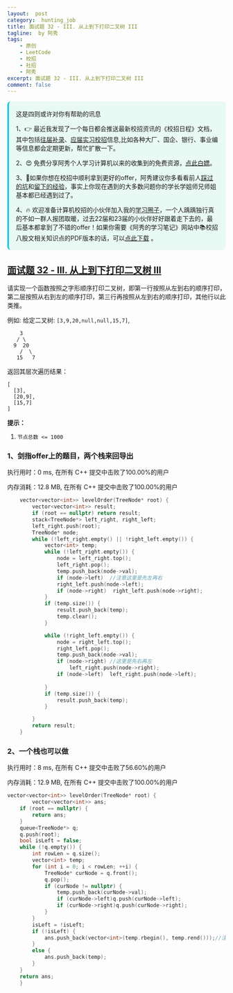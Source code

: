 ```yaml
---
layout:  post
category:  hunting_job
title: 面试题 32 - III. 从上到下打印二叉树 III
tagline:  by 阿秀
tags:
    - 原创
    - LeetCode
    - 校招
    - 社招
    - 阿秀
excerpt: 面试题 32 - III. 从上到下打印二叉树 III
comment: false
---
```






<div style="border-color: #24C6DC;
            background-color: #e9f9f3;         
            margin: 1rem 0;
        padding: .25rem 1rem;
        border-left-width: .3rem;
        border-left-style: solid;
        border-radius: .5rem;
        color: inherit;">
  <p>这是四则或许对你有帮助的讯息</p>
  <p>1、👉 最近我发现了一个每日都会推送最新校招资讯的《校招日程》文档，其中包括<a style="text-decoration: underline" href="https://flowus.cn/share/ee50d5eb-3cd5-4f74-880e-95b215dd4ff2" target="_blank">往届补录</a>、<a href="https://flowus.cn/share/5f327c98-1e31-46c8-b86b-5ac6105e021f" target="_blank">应届实习校招</a>信息,比如各种大厂、国企、银行、事业编等信息都会定期更新，帮忙扩散一下。</p>  
  <p>2、😍
    免费分享阿秀个人学习计算机以来的收集到的免费资源，<a style="text-decoration: underline" href="/notes/07-resources/01-free/01-introduce.html" target="_blank">点此白嫖</a>。
  </p>
  <p>3、🚀如果你想在校招中顺利拿到更好的offer，阿秀建议你多看看前人<a style="text-decoration: underline" href="https://www.yuque.com/tuobaaxiu/httmmc/npg1k81zeq4wfpyz" target="_blank">踩过的坑</a>和<a style="text-decoration: underline"  target="_blank" href="https://www.yuque.com/tuobaaxiu/httmmc/gge9ppd0mbu2d3dp">留下的经验</a>，事实上你现在遇到的大多数问题你的学长学姐师兄师姐基本都已经遇到过了。
  </p>
  <p>4、🔥 欢迎准备计算机校招的小伙伴加入我的<a  style="text-decoration: underline" href="https://www.yuque.com/tuobaaxiu/httmmc/xg0otqvc17wfx4u9" target="_blank">学习圈子</a>，一个人踽踽独行真的不如一群人报团取暖，过去22届和23届的小伙伴好好跟着走下去的，最后基本都拿到了不错的offer！如果你需要《阿秀的学习笔记》网站中📚︎校招八股文相关知识点的PDF版本的话，可以<a style="text-decoration: underline" href="/notes/08-other/02-question.html#_5、如何下载阿秀的学习笔记内容pdf版本" target="_blank">点此下载</a> 。</p>   </div>




## [面试题 32 - III. 从上到下打印二叉树 III](https://leetcode-cn.com/problems/cong-shang-dao-xia-da-yin-er-cha-shu-iii-lcof/)



请实现一个函数按照之字形顺序打印二叉树，即第一行按照从左到右的顺序打印，第二层按照从右到左的顺序打印，第三行再按照从左到右的顺序打印，其他行以此类推。

 

例如:
给定二叉树: `[3,9,20,null,null,15,7]`,

```
    3
   / \
  9  20
    /  \
   15   7
```

返回其层次遍历结果：

```
[
  [3],
  [20,9],
  [15,7]
]
```

 

**提示：**

1. `节点总数 <= 1000`

### 1、剑指offer上的题目，两个栈来回导出

执行用时：0 ms, 在所有 C++ 提交中击败了100.00%的用户

内存消耗：12.8 MB, 在所有 C++ 提交中击败了100.00%的用户

~~~C++
	vector<vector<int>> levelOrder(TreeNode* root) {
		vector<vector<int>> result;
		if (root == nullptr) return result;
		stack<TreeNode*> left_right, right_left;
		left_right.push(root);
		TreeNode* node;
		while (!left_right.empty() || !right_left.empty()) {
			vector<int> temp;
			while (!left_right.empty()) {
				node = left_right.top();
				left_right.pop();
				temp.push_back(node->val);
				if (node->left)  //注意这里是先左再右
				right_left.push(node->left);
				if (node->right)  right_left.push(node->right);
			}
			if (temp.size()) {
				result.push_back(temp);
				temp.clear();
			}

			while (!right_left.empty()) {
				node = right_left.top();
				right_left.pop();
				temp.push_back(node->val);
                if (node->right) //这里是先右再左
                    left_right.push(node->right);
				if (node->left)  left_right.push(node->left);
	
			}
			if (temp.size()) {
				result.push_back(temp);
			}

		}
        return result;
	}
~~~

### 2、一个栈也可以做

执行用时：8 ms, 在所有 C++ 提交中击败了56.60%的用户

内存消耗：12.9 MB, 在所有 C++ 提交中击败了100.00%的用户

~~~C++
vector<vector<int>> levelOrder(TreeNode* root) {
		vector<vector<int>> ans;
	if (root == nullptr) {
		return ans;
	}
	queue<TreeNode*> q;
	q.push(root);
	bool isLeft = false;
	while (!q.empty()) {
		int rowLen = q.size();
		vector<int> temp;
		for (int i = 0; i < rowLen; ++i) {
			TreeNode* curNode = q.front();
			q.pop();
			if (curNode != nullptr) {
				temp.push_back(curNode->val);
				if (curNode->left)q.push(curNode->left);
				if (curNode->right)q.push(curNode->right);
			}
		}
		isLeft = !isLeft;
		if (!isLeft) {
			ans.push_back(vector<int>(temp.rbegin(), temp.rend()));//注意这里是要翻转一下的，这样就做到了从右向左
		}
		else {
			ans.push_back(temp);
		}
	}
	return ans;
	}
~~~



